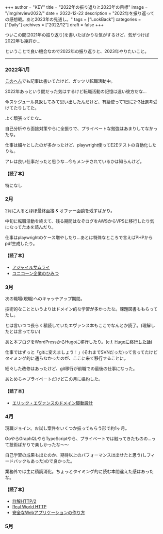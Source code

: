 +++
author = "KEY"
title = "2022年の振り返りと2023年の目標"
image = "/img/review2022/"
date = 2022-12-22
description = "2022年を振り返っての感想戦。あと2023年の見通し。"
tags = ["LookBack"]
categories = ["Daily"]
archives = ["2022/12"]
draft = false
+++

ついこの間[2021年の振り返り]を書いたばかりな気がするけど、気がつけば2022年も幾許か…

ということで良い機会なので2022年の振り返りと、2023年やりたいこと。

---

### 2022年1月

[このへん](https://key-logue.com/post/jobchange2022/)でも記事は書いてたけど、ガッツリ転職活動中。

2022年あっという間だった気はするけど転職活動の記憶は遠い彼方だな…

今スケジュール見返してみて思い出したんだけど、有給使って1日に2-3社選考受けてたりしてた。

よく頑張ってたな…

自己分析やら面接対策やらに全振りで、プライベートな勉強はあまりしてなかったな。

仕事は細々としたのが多かったけど、playwright使ってE2Eテストの自動化したりも。

アレは良い仕事だったと思うな…今もメンテされているかは知らんけど。

#### 【読了本】

特になし

### 2月

2月に入るとほぼ最終面接 & オファー面談を残すばかり。

中旬に転職活動を終えて、残る期間はなぞログをAWSからVPSに移行したり気になってた本を読んだり。

仕事はplaywrightのケース増やしたり…あとは特殊なところで言えばPHPからpdf生成したり。

#### 【読了本】

- [アジャイルサムライ](https://shop.ohmsha.co.jp/shopdetail/000000001901/)
- [ユニコーン企業のひみつ](https://www.oreilly.co.jp/books/9784873119465/)

### 3月

次の職場(現職)へのキャッチアップ期間。

技術的なことというよりはドメイン的な学習が多かったな。課題図書ももらってたし。

とは言いつつ長らく積読していたエヴァンス本もここでなんとか読了。(理解したとは言ってない)

あと本ブログをWordPressからHugoに移行したり。(c.f. [Hugoに移行した話](https://key-logue.com/post/move-to-hugo/)) 

仕事ではずっと「gitに変えましょう！」(それまでSVNだった)って言ってたけどタイミング的に通らなかったのが、ここに来て移行することに。

細々した改修はあったけど、git移行が前職での最後の仕事になった。

あとめちゃプライベートだけどこの月に婚約した。

#### 【読了本】

- [エリック・エヴァンスのドメイン駆動設計](https://www.shoeisha.co.jp/book/detail/9784798126708)

### 4月

現職ジョイン。お試し案件をいくつか振ってもらう形で約1ヶ月。

GoやらGraphQLやらTypeScriptやら、プライベートでは触ってきたものの…って技術ばかりで楽しかったな〜〜

自己学習の成果も出たのか、期待以上のパフォーマンスは出せたと思う(しフィードバックもあった)ので良かった。

業務外では主に積読消化。ちょっとタイミング的に読む本間違えた感はあったな。

#### 【読了本】

- [詳解HTTP/2](https://www.shoeisha.co.jp/book/detail/9784798163789)
- [Real World HTTP](https://www.oreilly.co.jp/books/9784873119038/)
- [安全なWebアプリケーションの作り方](https://www.sbcr.jp/product/4797393163/)

### 5月

